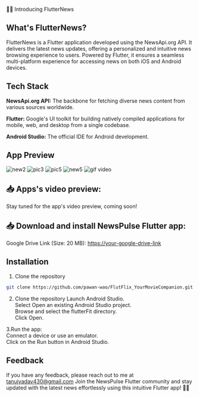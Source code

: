 📰📱 Introducing FlutterNews

##  What's FlutterNews?
FlutterNews is a Flutter application developed using the NewsApi.org API. It delivers the latest news updates, offering a personalized and intuitive news browsing experience to users. Powered by Flutter, it ensures a seamless multi-platform experience for accessing news on both iOS and Android devices.

## Tech Stack

**NewsApi.org API:** The backbone for fetching diverse news content from various sources worldwide.

**Flutter:** Google's UI toolkit for building natively compiled applications for mobile, web, and desktop from a single codebase.

**Android Studio:** The official IDE for Android development.

## App Preview
![new2](https://github.com/tanuj430/flutterNews/assets/71175428/4a5f073e-e0d7-427b-a237-6e36f680b77c)
![pic3](https://github.com/tanuj430/flutterNews/assets/71175428/8aa3a1d8-2aed-4e6d-8a5a-6acc92740897)
![pic5](https://github.com/tanuj430/flutterNews/assets/71175428/d907bbc0-21d5-4129-901b-6567782c9db4)
![new5](https://github.com/tanuj430/flutterNews/assets/71175428/349f207e-b27d-4bc9-b6cf-236848df5efc)
![gif video](https://github.com/tanuj430/flutterNews/assets/71175428/7ac794e1-3614-450b-94ab-6b3cb7375ce5)







## 📥 Apps's video preview:
Stay tuned for the app's video preview, coming soon!

## 📥 Download and install NewsPulse Flutter app:

Google Drive Link (Size: 20 MB): 
[https://your-google-drive-link](https://drive.google.com/file/d/1SsxRp_oENtIY38-YzbEr4_p89IHQRXZ5/view?usp=sharing)

## Installation

1. Clone the repository

```bash
git clone https://github.com/pawan-wao/FlutFlix_YourMovieCompanion.git
```
2. Clone the repository
Launch Android Studio.\
Select Open an existing Android Studio project.\
Browse and select the flutterFit directory.\
Click Open.    

3.Run the app:\
Connect a device or use an emulator.\
Click on the Run button in Android Studio.

## Feedback
If you have any feedback, please reach out to me at tanujyadav430@gmail.com
Join the NewsPulse Flutter community and stay updated with the latest news effortlessly using this intuitive Flutter app! 📰📱

